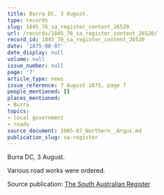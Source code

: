 ```yaml
---
title: Burra DC, 3 August.
type: records
slug: 1845_76_sa_register_content_26520
url: /records/1845_76_sa_register_content_26520/
record_id: 1845_76_sa_register_content_26520
date: '1875-08-07'
date_display: null
volume: null
issue_number: null
page: '7'
article_type: news
issue_reference: 7 August 1875, page 7
people_mentioned: []
places_mentioned:
- Burra
topics:
- local government
- roads
source_document: 1985-87_Northern__Argus.md
publication_slug: sa-register
---
```


Burra DC, 3 August.

Various road works were ordered.

Source publication: [The South Australian Register](/publications/sa-register/)
